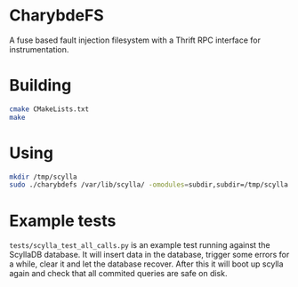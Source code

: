 
CharybdeFS
==========

A fuse based fault injection filesystem
with a Thrift RPC interface for instrumentation.

Building
========

```sh
cmake CMakeLists.txt
make
```

Using
=====

```sh
mkdir /tmp/scylla
sudo ./charybdefs /var/lib/scylla/ -omodules=subdir,subdir=/tmp/scylla
```

Example tests
=============

`tests/scylla_test_all_calls.py` is an example test running against the
ScyllaDB database. It will insert data in the database, trigger some
errors for a while, clear it and let the database recover.
After this it will boot up scylla again and check that all commited
queries are safe on disk.
